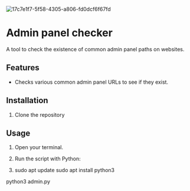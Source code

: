 ![17c7e1f7-5f58-4305-a806-fd0dcf6f67fd](https://github.com/user-attachments/assets/4d3f71f1-7971-413d-b23f-c8a9a1730168)

# Admin panel checker 
A tool to check the existence of common admin panel paths on websites.

## Features
- Checks various common admin panel URLs to see if they exist.

## Installation

1. Clone the repository

## Usage

1. Open your terminal.
2. Run the script with Python:

3. sudo apt update
sudo apt install python3

python3 admin.py 
